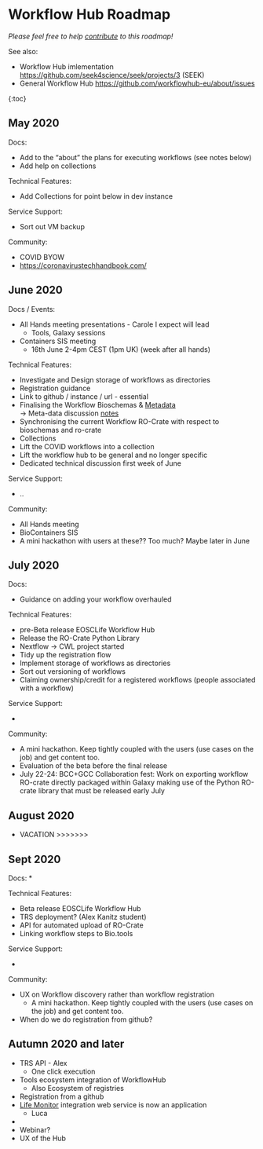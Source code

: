 # Workflow Hub Roadmap

_Please feel free to help [contribute](https://github.com/workflowhub-eu/about/blob/master/roadmap.md) to this roadmap!_

See also:
  * Workflow Hub imlementation <https://github.com/seek4science/seek/projects/3> (SEEK)
  * General Workflow Hub <https://github.com/workflowhub-eu/about/issues>

{:toc}

## May 2020


Docs:

*   Add to the “about” the plans for executing workflows (see notes below)
*   Add help on collections

Technical Features:

*   Add Collections for point below in dev instance

Service Support:

*   Sort out VM backup

Community:

*   COVID BYOW
*   <https://coronavirustechhandbook.com/>

## June 2020


Docs / Events:

*   All Hands meeting presentations - Carole I expect will lead
    *   Tools, Galaxy sessions
*   Containers SIS meeting 
    *    16th June 2-4pm CEST (1pm UK) (week after all hands)

Technical Features:

*   Investigate and Design storage of workflows as directories
*   Registration guidance
*   Link to github / instance / url - essential
*   Finalising the Workflow Bioschemas & [Metadata](https://docs.google.com/spreadsheets/d/1ah4GQFlXuZiL6UeWAbHXt1iAlxEIidkC8g8lsSfNfRQ/edit#gid=0) \
-> Meta-data discussion [notes](https://docs.google.com/document/d/14b7PnZ01PimuZyfE4OZPH_atB_k4qH_xk5gKFzScB2o/edit)
*   Synchronising the current Workflow RO-Crate with respect to bioschemas and ro-crate
*   Collections
*   Lift the COVID workflows into a collection
*   Lift the workflow hub to be general and no longer specific
*   Dedicated technical discussion first week of June

Service Support:

* ..  

Community:

*   All Hands meeting
*   BioContainers SIS 
*   A mini hackathon with users at these?? Too much? Maybe later in June


## July 2020

Docs:

*   Guidance on adding your workflow overhauled

Technical Features:

*   pre-Beta release EOSCLife Workflow Hub
*   Release the RO-Crate Python Library
*   Nextflow -> CWL project started
*   Tidy up the registration flow
*   Implement storage of workflows as directories
*   Sort out versioning of workflows
*   Claiming ownership/credit for a registered workflows (people associated with a workflow)

Service Support:

*   

Community:

*   A mini hackathon. Keep tightly coupled with the users (use cases on the job) and get content too.
*   Evaluation of the beta before the final release
*   July 22-24: BCC+GCC Collaboration fest: Work on exporting workflow RO-crate directly packaged within Galaxy making use of the Python RO-crate library that must be released early July

## August 2020

*   VACATION >>>>>>>

## Sept 2020


Docs:
* 

Technical Features:

*   Beta release EOSCLife Workflow Hub
*   TRS deployment? (Alex Kanitz student)
*   API for automated upload of RO-Crate
*   Linking workflow steps to Bio.tools

Service Support:

*   

Community:

*   UX on Workflow discovery rather than workflow registration
    *   A mini hackathon. Keep tightly coupled with the users (use cases on the job) and get content too.
*   When do we do registration from github?



## Autumn 2020 and later

*   TRS API - Alex 
    *   One click execution 
*   Tools ecosystem integration of WorkflowHub
    *   Also Ecosystem of registries
*   Registration from a github
*   [Life Monitor](https://github.com/crs4/life_monitor) integration web service is now an application
    *   Luca
*   
*   Webinar?
*   UX of the Hub

